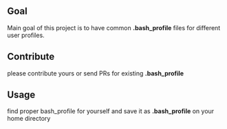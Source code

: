 
## Goal

Main goal of this project is to have common **.bash_profile** files for different user profiles.

## Contribute

please contribute yours or send PRs for existing **.bash_profile**

## Usage

find proper bash_profile for yourself and save it as **.bash_profile** on your home directory
